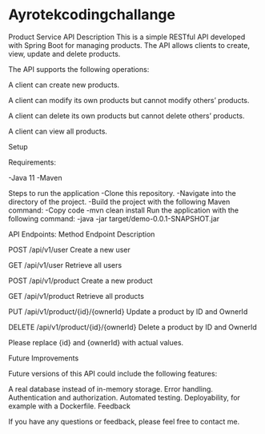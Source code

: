 # Ayrotekcodingchallange
Product Service API
Description
This is a simple RESTful API developed with Spring Boot for managing products. The API allows clients to create, view, update and delete products.

The API supports the following operations:

A client can create new products.

A client can modify its own products but cannot modify others’ products.

A client can delete its own products but cannot delete others’ products.

A client can view all products.

Setup

Requirements:

-Java 11
-Maven

Steps to run the application
-Clone this repository.
-Navigate into the directory of the project.
-Build the project with the following Maven command:
-Copy code
-mvn clean install
Run the application with the following command:
-java -jar target/demo-0.0.1-SNAPSHOT.jar

API Endpoints:
Method	Endpoint	Description

POST	/api/v1/user	Create a new user

GET	/api/v1/user	Retrieve all users

POST	/api/v1/product	Create a new product

GET	/api/v1/product	Retrieve all products

PUT	/api/v1/product/{id}/{ownerId}	Update a product by ID and OwnerId

DELETE	/api/v1/product/{id}/{ownerId}	Delete a product by ID and OwnerId

Please replace {id} and {ownerId} with actual values.

Future Improvements

Future versions of this API could include the following features:

A real database instead of in-memory storage.
Error handling.
Authentication and authorization.
Automated testing.
Deployability, for example with a Dockerfile.
Feedback

If you have any questions or feedback, please feel free to contact me.
